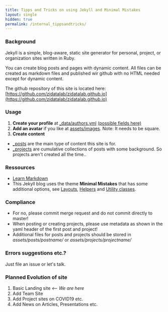 ```yaml
---
title: Tipps and Tricks on using Jekyll and Minimal Mistakes
layout: single
hidden: true
permalink: /internal_tippsandtricks/
---
```


### Background

Jekyll is a simple, blog-aware, static site generator for personal, project, or organization sites written in Ruby. 

You can create blog posts and pages with dynamic content. All files can be created as markdown files and published wir github with no HTML needed except for dynamic content. 

The github repository of this site is located here: [https://github.com/zidatalab/zidatalab.github.io](https://github.com/zidatalab/zidatalab.github.io)

### Usage

1. **Create your profile** at [_data/authors.yml](https://github.com/zidatalab/zidatalab.github.io/blob/master/_data/authors.yml)  [(possible fields here)](https://mmistakes.github.io/minimal-mistakes/docs/authors/)
2. **Add an avatar** if you like at [assets/images](https://github.com/zidatalab/zidatalab.github.io/tree/master/assets/images). Note: It needs to be square.
3. **Create content** 
  - [_posts](https://github.com/zidatalab/zidatalab.github.io/tree/master/_posts) are the main type of content this site is for.
  - [_projects](https://github.com/zidatalab/zidatalab.github.io/tree/master/_projects) are cumulative collections of posts with some background. So projects aren't created all the time..

### Ressources

- [Learn Markdown](https://github.com/adam-p/markdown-here/wiki/Markdown-Cheatsheet)
- This Jekyll blog uses the theme **Minimal Mistakes** that has some additional options, see [Layouts](https://mmistakes.github.io/minimal-mistakes/docs/layouts/), [Helpers](https://mmistakes.github.io/minimal-mistakes/docs/helpers/) and [Utility classes](https://mmistakes.github.io/minimal-mistakes/docs/utility-classes/).

### Compliance

- For no, please commit merge request and do not commit directly to master!
- When posting or creating projects, please use metadata as shown in the yaml header of the first post and project!
- Additional files for posts and projects should be stored in *assets/posts/postname/* or *assets/projects/projectname/*

### Errors suggestions etc.?

Just file an issue or let's talk.

### Planned Evolution of site

1. Basic Landing site *<-- We are here*
2. Add Team Site 
3. Add Project sites on COVID19 etc.
4. Add News on Articles, Presentations etc.

